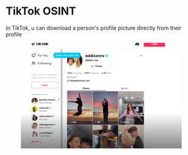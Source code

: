 # TikTok OSINT

In TikTok, u can download a person's profile picture directly from their profile&#x20;

<figure><img src="../../.gitbook/assets/image (93).png" alt=""><figcaption></figcaption></figure>
